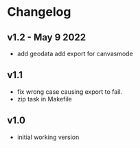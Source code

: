 # Changelog

## v1.2 - May 9 2022
- add geodata add export for canvasmode

## v1.1
- fix wrong case causing export to fail.
- zip task in Makefile

## v1.0
- initial working version
